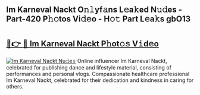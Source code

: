 ## Im Karneval Nackt O𝚗𝚕yf𝚊ns L𝚎a𝚔ed N𝚞𝚍es - Part-420 P𝚑𝚘tos Vi𝚍𝚎o - H𝚘𝚝 Part L𝚎a𝚔s gbO13

# <h2><a href="http://kf5w3nl.oniu.top/?m=Im+Karneval+Nackt">🔗👉 🔴 Im Karneval Nackt P𝚑ot𝚘𝚜 V𝚒d𝚎o</a></h2>

[![Im Karneval Nackt Nu𝚍e𝚜](https://i.imgur.com/0qMVB7G.gif)](http://kf5w3nl.oniu.top/?m=Im+Karneval+Nackt)
Online influencer Im Karneval Nackt, celebrated for publishing dance and lifestyle material, consisting of performances and personal vlogs. Compassionate healthcare professional Im Karneval Nackt, celebrated for their dedication and kindness in caring for others.  
